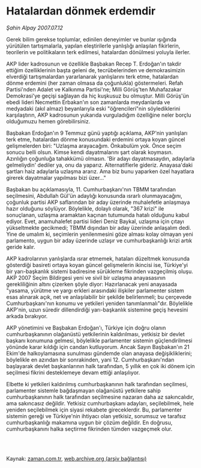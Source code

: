 # Hatalardan dönmek erdemdir

*Şahin Alpay 2007.07.12*

<td class="columnist-detail">
<p>Gerek bilim gerekse toplumlar, edinilen deneyimler ve bunlar ışığında yürütülen tartışmalarla, yapılan eleştirilerle yanlışlığı anlaşılan fikirlerin, teorilerin ve politikaların terk edilmesi, hatalardan dönülmesi yoluyla ilerler.</p>
<p>
<div id="haberMetinDiv">
<p>AKP lider kadrosunun ve özellikle Başbakan Recep T. Erdoğan'ın takdir ettiğim özelliklerinin başta geleni de, tecrübelerinden ve demokrasimizin elverdiği tartışmalardan yararlanarak yanlışlarını terk etme, hatalardan dönme erdemini (her zaman olmasa da çoğunlukla) göstermeleri. Refah Partisi'nden Adalet ve Kalkınma Partisi'ne; Milli Görüş'ten Muhafazakar Demokrasi'ye geçişi sağlayan da hiç kuşkusuz bu olmuştur. Milli Görüş'ün ebedi lideri Necmettin Erbakan'ın son zamanlarda meydanlarda ve medyadaki (akıl almaz) beyanlarıyla eski "öğrencileri"nin söylediklerini karşılaştırın, AKP kadrosunun yukarıda vurguladığım özelliğine neler borçlu olduğumuzu hemen görebilirsiniz.
<p> Başbakan Erdoğan'ın 9 Temmuz günü yaptığı açıklama, AKP'nin yanlışları terk etme, hatalardan dönme konusundaki erdemini ortaya koyan güncel gelişmelerden biri: "Uzlaşma arayacağım. Önkabulüm yok. Önce seçim sonucu belli olsun. Kimse kendi dayatmalarını şart olarak koymasın. Azınlığın çoğunluğa tahakkümü olmasın. 'Bir adayı dayatmasaydın, adaylarla gelmeliydin' dediler ya, onu da yaparız. Alternatiflerle gideriz. Anayasa'daki şartları haiz adaylarla uzlaşma ararız. Ama biz bunu yaparken özel hayatlara girerek dayatmalar yapılması bizi üzer..." 
<p> Başbakan bu açıklamasıyla, 11. Cumhurbaşkanı'nın TBMM tarafından seçilmesini, Abdullah Gül'ün adaylığı konusunda ısrarlı olunmayacağını, çoğunluk partisi AKP saflarından bir aday üzerinde muhalefetle anlaşmaya hazır olduğunu söylüyor. Böylelikle, dolaylı olarak, "367 krizi" ile sonuçlanan, uzlaşma aramaktan kaçınan tutumunda hatalı olduğunu kabul ediyor. Evet, anamuhalefet partisi lideri Deniz Baykal, uzlaşma için çıtayı yükseltmekte gecikmedi; TBMM dışından bir aday üzerinde anlaşalım dedi. Yine de umalım ki, seçimlerin yenilenmesini göze alması kolay olmayan yeni parlamento, uygun bir aday üzerinde uzlaşır ve cumhurbaşkanlığı krizi artık geride kalır.
<p> AKP kadrolarının yanlışlarda ısrar etmemek, hataları düzeltmek konusunda gösterdiği basireti ortaya koyan güncel gelişmelerin ikincisi ise, Türkiye'yi bir yarı-başkanlık sistemi badiresine sürükleme fikrinden vazgeçilmiş oluşu. AKP 2007 Seçim Bildirgesi yeni ve sivil bir uzlaşma anayasasının gerekliliğinin altını çizerken şöyle diyor: Hazırlanacak yeni anayasada "yasama, yürütme ve yargı erkleri arasındaki ilişkiler parlamenter sistem esas alınarak açık, net ve anlaşılabilir bir şekilde belirlenmeli; bu çerçevede Cumhurbaşkanı'nın konumu ve yetkileri yeniden tanımlanmalı"dır. Böylelikle AKP'nin, uzun süredir dillendirdiği yarı-başkanlık sistemine geçiş hevesini arkada bırakıyor. 
<p> AKP yönetimini ve Başbakan Erdoğan'ı, Türkiye için doğru olanın cumhurbaşkanının olağanüstü yetkilerinin kaldırılması, yetkisiz bir devlet başkanı konumuna gelmesi, böylelikle parlamenter sistemin güçlendirilmesi yönünde karar kıldığı için candan kutluyorum. Ancak Sayın Başbakan'ın 21 Ekim'de halkoylamasına sunulması gündemde olan anayasa değişikliklerini; böylelikle en azından bir sonrakinden, yani 12. Cumhurbaşkanı'ndan başlayarak devlet başkanlarının halk tarafından, 5 yıllık en çok iki dönem için seçilmesi fikrini desteklemeye devam ettiği anlaşılıyor.
<p> Elbette ki yetkileri kaldırılmış cumhurbaşkanının halk tarafından seçilmesi, parlamenter sistemle bağdaşmayan olağanüstü yetkilere sahip cumhurbaşkanının halk tarafından seçilmesine nazaran daha az sakıncalıdır, ama sakıncasız değildir. Yetkisiz cumhurbaşkanı adayları, seçilebilmek, hele yeniden seçilebilmek için siyasi rekabete gireceklerdir. Bu, parlamenter sistemin gereği ve Türkiye'nin ihtiyacı olan yetkisiz, sorumsuz ve tarafsız cumhurbaşkanlığı makamına uygun bir çözüm değildir. En doğrusu, cumhurbaşkanını halka seçtirme fikrinden tümden vazgeçmek olur.</p></p></p></p></p></p></div>
</p>


<p><br>
		 </br></p></td>

Kaynak: [zaman.com.tr](http://zaman.com.tr/yazar.do?yazino=562956), [web.archive.org (arşiv bağlantısı)](http://web.archive.org/web/20120315050646/http://www.zaman.com.tr/yazar.do?yazino=562956)
